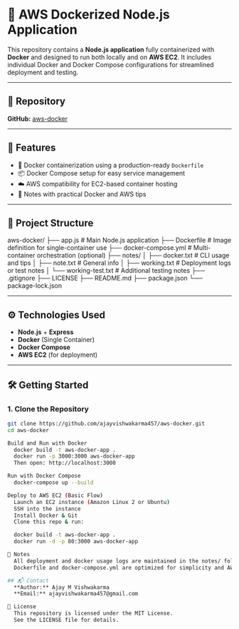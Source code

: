 # 🐳 AWS Dockerized Node.js Application

This repository contains a **Node.js application** fully containerized with **Docker** and designed to run both locally and on **AWS EC2**. It includes individual Docker and Docker Compose configurations for streamlined deployment and testing.

---

## 🔗 Repository

**GitHub:** [aws-docker](https://github.com/ajayvishwakarma457/aws-docker)

---

## 🚀 Features

- 🐳 Docker containerization using a production-ready `Dockerfile`
- 📦 Docker Compose setup for easy service management
- ☁️ AWS compatibility for EC2-based container hosting
- 📄 Notes with practical Docker and AWS tips

---

## 🧱 Project Structure

aws-docker/
├── app.js # Main Node.js application
├── Dockerfile # Image definition for single-container use
├── docker-compose.yml # Multi-container orchestration (optional)
├── notes/
│ ├── docker.txt # CLI usage and tips
│ ├── note.txt # General info
│ ├── working.txt # Deployment logs or test notes
│ └── working-test.txt # Additional testing notes
├── .gitignore
├── LICENSE
├── README.md
├── package.json
└── package-lock.json


---

## ⚙️ Technologies Used

- **Node.js** + **Express**
- **Docker** (Single Container)
- **Docker Compose**
- **AWS EC2** (for deployment)

---

## 🛠️ Getting Started

### 1. Clone the Repository

```bash
git clone https://github.com/ajayvishwakarma457/aws-docker.git
cd aws-docker

Build and Run with Docker
  docker build -t aws-docker-app .
  docker run -p 3000:3000 aws-docker-app
  Then open: http://localhost:3000

Run with Docker Compose
  docker-compose up --build

Deploy to AWS EC2 (Basic Flow)
  Launch an EC2 instance (Amazon Linux 2 or Ubuntu)
  SSH into the instance
  Install Docker & Git
  Clone this repo & run:

  docker build -t aws-docker-app .
  docker run -d -p 80:3000 aws-docker-app

📝 Notes
  All deployment and docker usage logs are maintained in the notes/ folder
  Dockerfile and docker-compose.yml are optimized for simplicity and AWS EC2 compatibility

## 📬 Contact
  **Author:** Ajay M Vishwakarma  
  **Email:** ajayvishwakarma457@gmail.com

📄 License
  This repository is licensed under the MIT License.
  See the LICENSE file for details.

